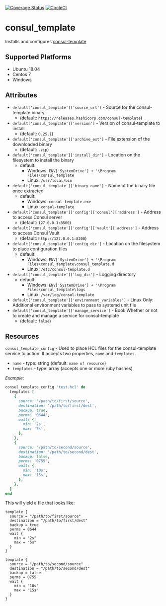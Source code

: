 [![Coverage Status](https://coveralls.io/repos/github/ashley-abbott/consul_template/badge.svg?branch=main)](https://coveralls.io/github/ashley-abbott/consul_template?branch=main)
[![CircleCI](https://circleci.com/gh/ashley-abbott/consul_template/tree/main.svg?style=shield)](https://circleci.com/gh/ashley-abbott/consul_template/tree/main)

# consul_template

 Installs and configures [consul-template](https://github.com/hashicorp/consul-template)

## Supported Platforms

- Ubuntu 18.04
- Centos 7
- Windows

## Attributes

- `default['consul_template']['source_url']` - Source for the consul-template binary
  - (default: `https://releases.hashicorp.com/consul-template`)
- `default['consul_template']['version']` - Version of consul-template to install
  - (default: `0.25.1`)
- `default['consul_template']['archive_ext']` - File extension of the downloaded binary
  - (default: `.zip`)
- `default['consul_template']['install_dir']` - Location on the filesystem to install the binary
  - default:
    - Windows: `ENV['SystemDrive'] + '\Program Files\consul_template`
    - Linux: `/usr/local/bin`
- `default['consul_template']['binary_name']` - Name of the binary file once extracted
  - default:
    - Windows: `consul-template.exe`
    - Linux: `consul-template`
- `default['consul_template']['config']['consul']['address']` - Address to access Consul server
  - (default: `127.0.0.1:8500`)
- `default['consul_template']['config']['vault']['address']` - Address to access Consul Vault
  - (default: `http://127.0.0.1:8200`)
- `default['consul_template']['config_dir']` - Location on the filesystem to place configuration files
  - default:
    - Windows: `ENV['SystemDrive'] + '\Program Files\consul_template\consul_template.d`
    - Linux: `/etc/consul-template.d`
- `default['consul_template']['log_dir']` - Logging directory
  - default:
    - Windows: `ENV['SystemDrive'] + '\Program Files\consul_template\logs`
    - Linux: `/var/log/consul-template`
- `default['consul_template']['environment_variables']` - Linux Only: Additional environment variables to pass to systemd unit file
- `default['consul_template']['manage_service']` - Bool: Whether or not to create and manage a service for consul-template
  - (default: `false`)

## Resources

`consul_template_config` - Used to place HCL files for the consul-template service to action. It accepts two properties, `name` and `templates`.

- `name` - type: string (default: `name of resource`)
- `templates` - type: array (accepts one or more ruby hashes)

*Example:*

```ruby
consul_template_config 'test.hcl' do
  templates [
    {
      source: '/path/to/first/source',
      destination: '/path/to/first/dest',
      backup: true,
      perms: '0644',
      wait: {
        min: '2s',
        max: '5s',
      },
    },
    {
      source: '/path/to/second/source',
      destination: '/path/to/second/dest',
      backup: false,
      perms: '0755',
      wait: {
        min: '10s',
        max: '15s',
      },
    },
  ]
end
```

This will yield a file that looks like:

```text
template {
  source = "/path/to/first/source" 
  destination = "/path/to/first/dest" 
  backup = true 
  perms = 0644 
  wait {
    min = "2s"
    max = "5s"
  } 
}

template {
  source = "/path/to/second/source" 
  destination = "/path/to/second/dest" 
  backup = false 
  perms = 0755 
  wait {
    min = "10s"
    max = "15s"
  } 
}
```
